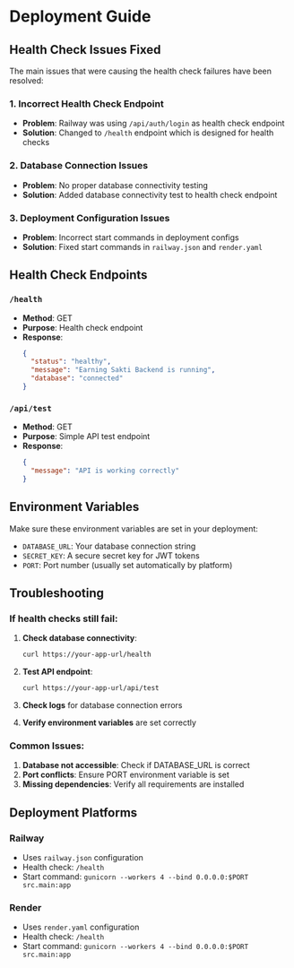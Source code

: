 # Deployment Guide

## Health Check Issues Fixed

The main issues that were causing the health check failures have been resolved:

### 1. Incorrect Health Check Endpoint
- **Problem**: Railway was using `/api/auth/login` as health check endpoint
- **Solution**: Changed to `/health` endpoint which is designed for health checks

### 2. Database Connection Issues
- **Problem**: No proper database connectivity testing
- **Solution**: Added database connectivity test to health check endpoint

### 3. Deployment Configuration Issues
- **Problem**: Incorrect start commands in deployment configs
- **Solution**: Fixed start commands in `railway.json` and `render.yaml`

## Health Check Endpoints

### `/health`
- **Method**: GET
- **Purpose**: Health check endpoint
- **Response**: 
  ```json
  {
    "status": "healthy",
    "message": "Earning Sakti Backend is running",
    "database": "connected"
  }
  ```

### `/api/test`
- **Method**: GET
- **Purpose**: Simple API test endpoint
- **Response**:
  ```json
  {
    "message": "API is working correctly"
  }
  ```

## Environment Variables

Make sure these environment variables are set in your deployment:

- `DATABASE_URL`: Your database connection string
- `SECRET_KEY`: A secure secret key for JWT tokens
- `PORT`: Port number (usually set automatically by platform)

## Troubleshooting

### If health checks still fail:

1. **Check database connectivity**:
   ```bash
   curl https://your-app-url/health
   ```

2. **Test API endpoint**:
   ```bash
   curl https://your-app-url/api/test
   ```

3. **Check logs** for database connection errors

4. **Verify environment variables** are set correctly

### Common Issues:

1. **Database not accessible**: Check if DATABASE_URL is correct
2. **Port conflicts**: Ensure PORT environment variable is set
3. **Missing dependencies**: Verify all requirements are installed

## Deployment Platforms

### Railway
- Uses `railway.json` configuration
- Health check: `/health`
- Start command: `gunicorn --workers 4 --bind 0.0.0.0:$PORT src.main:app`

### Render
- Uses `render.yaml` configuration
- Health check: `/health`
- Start command: `gunicorn --workers 4 --bind 0.0.0.0:$PORT src.main:app` 